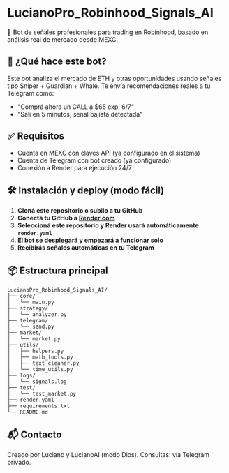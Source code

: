 


# LucianoPro_Robinhood_Signals_AI

🚀 Bot de señales profesionales para trading en Robinhood, basado en análisis real de mercado desde MEXC.

## 🔧 ¿Qué hace este bot?
Este bot analiza el mercado de ETH y otras oportunidades usando señales tipo Sniper + Guardian + Whale. Te envía recomendaciones reales a tu Telegram como:
- "Comprá ahora un CALL a $65 exp. 6/7"
- "Salí en 5 minutos, señal bajista detectada"

## ✅ Requisitos
- Cuenta en MEXC con claves API (ya configurado en el sistema)
- Cuenta de Telegram con bot creado (ya configurado)
- Conexión a Render para ejecución 24/7

## 🛠️ Instalación y deploy (modo fácil)

1. **Cloná este repositorio o subilo a tu GitHub**
2. **Conectá tu GitHub a [Render.com](https://render.com)**
3. **Seleccioná este repositorio y Render usará automáticamente `render.yaml`**
4. **El bot se desplegará y empezará a funcionar solo**
5. **Recibirás señales automáticas en tu Telegram**

## 📦 Estructura principal

```
LucianoPro_Robinhood_Signals_AI/
├── core/
│   └── main.py
├── strategy/
│   └── analyzer.py
├── telegram/
│   └── send.py
├── market/
│   └── market.py
├── utils/
│   ├── helpers.py
│   ├── math_tools.py
│   ├── text_cleaner.py
│   └── time_utils.py
├── logs/
│   └── signals.log
├── test/
│   └── test_market.py
├── render.yaml
├── requirements.txt
└── README.md
```

## 📬 Contacto
Creado por Luciano y LucianoAI (modo Dios). Consultas: vía Telegram privado.
